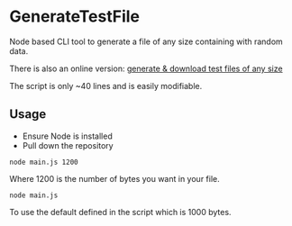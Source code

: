 # GenerateTestFile
Node based CLI tool to generate a file of any size containing with random data.

There is also an online version: [generate & download test files of any size](https://fastest.fish/test-files)

The script is only ~40 lines and is easily modifiable.

## Usage

- Ensure Node is installed
- Pull down the repository

```
node main.js 1200
```

Where 1200 is the number of bytes you want in your file.

```
node main.js
```

To use the default defined in the script which is 1000 bytes.

